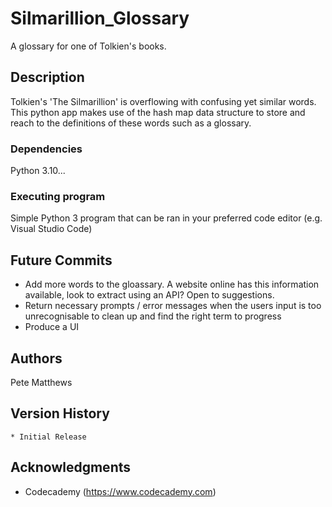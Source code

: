 # Silmarillion_Glossary 

A glossary for one of Tolkien's books.

## Description

Tolkien's 'The Silmarillion' is overflowing with confusing yet similar words. This python app makes use of the hash map data structure to store and reach to the definitions of these words such as a glossary.

### Dependencies

Python 3.10...

### Executing program

Simple Python 3 program that can be ran in your preferred code editor (e.g. Visual Studio Code)

## Future Commits

- Add more words to the gloassary. A website online has this information available, look to extract using an API? Open to suggestions.
- Return necessary prompts / error messages when the users input is too unrecognisable to clean up and find the right term to progress
- Produce a UI 

## Authors

Pete Matthews

## Version History

    * Initial Release

## Acknowledgments

* Codecademy (https://www.codecademy.com)
